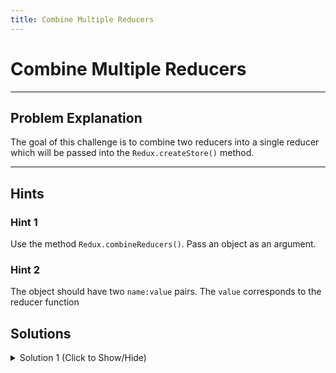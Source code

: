 ```yaml
---
title: Combine Multiple Reducers
---
```

# Combine Multiple Reducers

---
## Problem Explanation
The goal of this challenge is to combine two reducers into a single reducer which will be passed into the ```Redux.createStore()``` method. 


---
## Hints

### Hint 1
Use the method ```Redux.combineReducers()```. Pass an object as an argument. 

### Hint 2
The object should have two ```name:value``` pairs. The ```value``` corresponds to the reducer function 

## Solutions

<details><summary>Solution 1 (Click to Show/Hide)</summary>

```javascript
// define the root reducer here
const rootReducer = Redux.combineReducers({
  count: counterReducer,
  auth: authReducer
});
```
</details>

